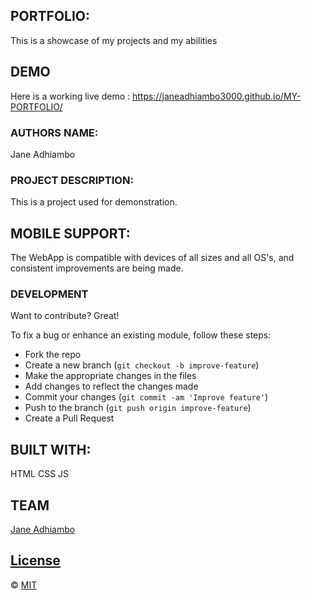 ## PORTFOLIO:
This is a showcase of my projects and my abilities

## DEMO
Here is a working live demo : https://janeadhiambo3000.github.io/MY-PORTFOLIO/ 

### AUTHORS NAME:

Jane Adhiambo

### PROJECT DESCRIPTION:

This is a project used for demonstration.


## MOBILE SUPPORT:
The WebApp is compatible with devices of all sizes and all OS's, and consistent improvements are being made.


### DEVELOPMENT
Want to contribute? Great!

To fix a bug or enhance an existing module, follow these steps:

- Fork the repo
- Create a new branch (`git checkout -b improve-feature`)
- Make the appropriate changes in the files
- Add changes to reflect the changes made
- Commit your changes (`git commit -am 'Improve feature'`)
- Push to the branch (`git push origin improve-feature`)
- Create a Pull Request 



## BUILT WITH:

HTML
CSS
JS


## TEAM


[Jane Adhiambo ](https://github.com/JaneAdhiambo3000) 

## [License](https://github.com/JaneAdhiambo3000/WebApp/blob/master/LICENSE)

© [MIT](LICENSE)

